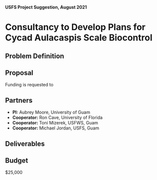 **USFS Project Suggestion, August 2021**

# Consultancy to Develop Plans for Cycad Aulacaspis Scale Biocontrol

## Problem Definition

## Proposal

Funding is requested to 

## Partners

* **PI:** Aubrey Moore, University of Guam
* **Cooperator:** Ron Cave, University of Florida
* **Cooperator:** Toni Mizerek, USFWS, Guam
* **Cooperator:** Michael Jordan, USFS, Guam

## Deliverables

## Budget

$25,000
